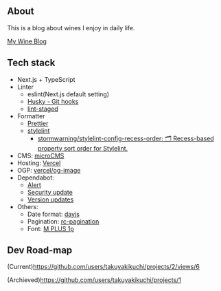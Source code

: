 ## About

This is a blog about wines I enjoy in daily life.

[My Wine Blog](https://wine-blog.vercel.app/)

## Tech stack

- Next.js + TypeScript
- Linter
  - eslint(Next.js default setting)
  - [Husky - Git hooks](https://typicode.github.io/husky/#/)
  - [lint-staged](https://github.com/okonet/lint-staged)
- Formatter
  - [Prettier](https://prettier.io/)
  - [stylelint](https://stylelint.io/)
    - [stormwarning/stylelint-config-recess-order: 🗂️ Recess-based property sort order for Stylelint.](https://github.com/stormwarning/stylelint-config-recess-order)
- CMS: [microCMS](https://microcms.io/)
- Hosting: [Vercel](https://vercel.com/)
- OGP: [vercel/og-image](https://github.com/vercel/og-image)
- Dependabot:
  - [Alert](https://docs.github.com/en/code-security/supply-chain-security/managing-vulnerabilities-in-your-projects-dependencies/about-alerts-for-vulnerable-dependencies)  
  - [Security update](https://docs.github.com/en/code-security/supply-chain-security/managing-vulnerabilities-in-your-projects-dependencies/about-alerts-for-vulnerable-dependencies)
  - [Version updates](https://docs.github.com/en/code-security/supply-chain-security/keeping-your-dependencies-updated-automatically/about-dependabot-version-updates)
- Others:
  - Date format: [dayjs](https://github.com/iamkun/dayjs/blob/dev/docs/ja/README-ja.md)
  - Pagination: [rc-pagination](https://github.com/react-component/pagination)
  - Font: [M PLUS 1p](https://fonts.google.com/specimen/M+PLUS+1p?subset=japanese#about)

## Dev Road-map

(Current)https://github.com/users/takuyakikuchi/projects/2/views/6

(Archieved)https://github.com/users/takuyakikuchi/projects/1
